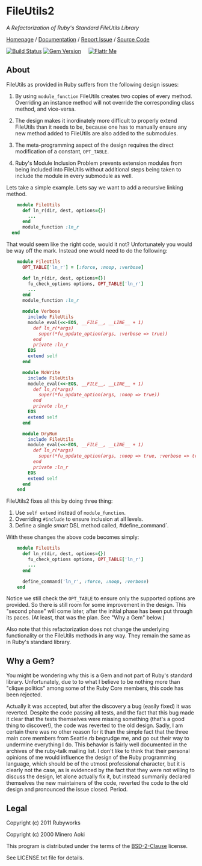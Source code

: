 # FileUtils2

*A Refactorization of Ruby's Standard FileUtils Library*

[Homepage](http://rubyworks.github.com/fileutils2) /
[Documentation](http://rubydoc.info/gems/fileutils2) /
[Report Issue](http://github.com/rubyworks/fileutils2/issues) /
[Source Code](http://github.com/rubyworks/fileutils2)

[![Build Status](https://secure.travis-ci.org/rubyworks/fileutils2.png)](http://travis-ci.org/rubyworks/fileutils2)
[![Gem Version](https://badge.fury.io/rb/fileutils2.png)](http://badge.fury.io/rb/fileutils2) &nbsp; &nbsp;
[![Flattr Me](http://api.flattr.com/button/flattr-badge-large.png)](http://flattr.com/thing/324911/Rubyworks-Ruby-Development-Fund)


## About

FileUtils as provided in Ruby suffers from the following design issues:

1. By using `module_function` FileUtils creates two copies of every method.
   Overriding an instance method will not override the corresponding class
   method, and vice-versa.

2. The design makes it inordinately more difficult to properly extend 
   FileUtils than it needs to be, because one has to manually ensure any
   new method added to FileUtils are also added to the submodules.

3. The meta-programming aspect of the design requires the direct modification
   of a constant, `OPT_TABLE`.

4. Ruby's Module Inclusion Problem prevents extension modules from being included
   into FileUtils without additional steps being taken to include the module
   in every submodule as well.

Lets take a simple example. Lets say we want to add a recursive linking
method. 

```ruby
    module FileUtils
      def ln_r(dir, dest, options={})
        ...
      end
      module_function :ln_r
  end
```

That would seem like the right code, would it not? Unfortunately you would be
way off the mark. Instead one would need to do the following:

```ruby
    module FileUtils
      OPT_TABLE['ln_r'] = [:force, :noop, :verbose]

      def ln_r(dir, dest, options={})
        fu_check_options options, OPT_TABLE['ln_r']
        ...
      end
      module_function :ln_r

      module Verbose
        include FileUtils
        module_eval(<<-EOS, __FILE__, __LINE__ + 1)
          def ln_r(*args)
            super(*fu_update_option(args, :verbose => true))
          end
          private :ln_r
        EOS
        extend self
      end

      module NoWrite
        include FileUtils
        module_eval(<<-EOS, __FILE__, __LINE__ + 1)
          def ln_r(*args)
            super(*fu_update_option(args, :noop => true))
          end
          private :ln_r
        EOS
        extend self
      end

      module DryRun
        include FileUtils
        module_eval(<<-EOS, __FILE__, __LINE__ + 1)
          def ln_r(*args)
            super(*fu_update_option(args, :noop => true, :verbose => true))
          end
          private :ln_r
        EOS
        extend self
      end
    end
```

FileUtils2 fixes all this by doing three thing:

1. Use `self extend` instead of `module_function`.
2. Overriding `#include` to ensure inclusion at all levels.
3. Define a single *smart* DSL method called, #define_command`.

With these changes the above code becomes simply:

```ruby
    module FileUtils
      def ln_r(dir, dest, options={})
        fu_check_options options, OPT_TABLE['ln_r']
        ...
      end

      define_command('ln_r', :force, :noop, :verbose)
    end
```

Notice we still check the `OPT_TABLE` to ensure only the supported options
are provided. So there is still room for some improvement in the design.
This "second phase" will come later, after the initial phase has been put 
through its paces. (At least, that was the plan. See "Why a Gem" below.)

Also note that this refactorization does not change the underlying functionality
or the FileUtils methods in any way. They remain the same as in Ruby's standard
library.


## Why a Gem?

You might be wondering why this is a Gem and not part of Ruby's standard library.
Unfortunately, due to to what I believe to be nothing more than "clique politics"
among some of the  Ruby Core members, this code has been rejected.

Actually it was accepted, but after the discovery a bug (easily fixed) it was
reverted. Despite the code passing all tests, and the fact that this bug made it
clear that the tests themselves were missing something (that's a good thing to 
discover!), the code was reverted to the old design. Sadly, I am certain there
was no other reason for it than the simple fact that the three main core members
from Seattle.rb begrudge me, and go out their way to undermine everything I do.
This behavior is fairly well documented in the archives of the ruby-talk mailing
list. I don't like to think that their personal opinions of me would influence
the design of the Ruby programming language, which should be of the utmost
professional character, but it is clearly not the case, as is evidenced by
the fact that they were not willing to discuss the design, let alone actually fix
it, but instead summarily declared themselves the new maintainers of the code,
reverted the code to the old design and pronounced the issue closed. Period.


## Legal

Copyright (c) 2011 Rubyworks

Copyright (c) 2000 Minero Aoki

This program is distributed under the terms of the
[BSD-2-Clause](http://www.spdx.org/licenses/BSD-2-Clause) license.

See LICENSE.txt file for details.

